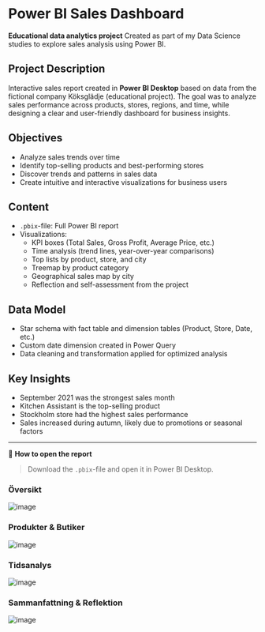 # Power BI Sales Dashboard

**Educational data analytics project**
Created as part of my Data Science studies to explore sales analysis using Power BI.

## Project Description
Interactive sales report created in **Power BI Desktop** based on data from the fictional company Köksglädje (educational project). The goal was to analyze sales performance across products, stores, regions, and time, while designing a clear and user-friendly dashboard for business insights.

## Objectives
- Analyze sales trends over time
- Identify top-selling products and best-performing stores
- Discover trends and patterns in sales data
- Create intuitive and interactive visualizations for business users

## Content
- `.pbix`-file: Full Power BI report
- Visualizations:
  - KPI boxes (Total Sales, Gross Profit, Average Price, etc.)
  - Time analysis (trend lines, year-over-year comparisons)
  - Top lists by product, store, and city
  - Treemap by product category
  - Geographical sales map by city
  - Reflection and self-assessment from the project

## Data Model
- Star schema with fact table and dimension tables (Product, Store, Date, etc.)
- Custom date dimension created in Power Query
- Data cleaning and transformation applied for optimized analysis

## Key Insights
- September 2021 was the strongest sales month
- Kitchen Assistant is the top-selling product
- Stockholm store had the highest sales performance
- Sales increased during autumn, likely due to promotions or seasonal factors


---

📎 **How to open the report**  
> Download the `.pbix`-file and open it in Power BI Desktop.

### Översikt
![image](https://github.com/user-attachments/assets/c34a7413-4084-42a6-93fa-df9ba22caff9)

### Produkter & Butiker
![image](https://github.com/user-attachments/assets/a1a914d4-a0f1-47e6-90be-a4e55c828836)

### Tidsanalys
![image](https://github.com/user-attachments/assets/1e08f748-ca7e-4fa9-9054-f49d8f38f8c8)

### Sammanfattning & Reflektion
![image](https://github.com/user-attachments/assets/c8e2461e-fa95-475c-bf5e-f0564cc8ee6b)
